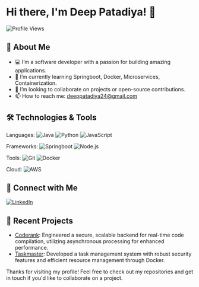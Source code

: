 # Hi there, I'm Deep Patadiya! 👋

![Profile Views](https://komarev.com/ghpvc/?username=MrDx24&color=blue)

## 🚀 About Me

- 💻 I’m a software developer with a passion for building amazing applications.
- 🌱 I’m currently learning Springboot, Docker, Microservices, Containerization.
- 👯 I’m looking to collaborate on projects or open-source contributions.
- 📫 How to reach me: deeppatadiya24@gmail.com

## 🛠️ Technologies & Tools

Languages: ![Java](https://img.shields.io/badge/-Java-333333?style=flat&logo=Java)
![Python](https://img.shields.io/badge/-Python-333333?style=flat&logo=python)
![JavaScript](https://img.shields.io/badge/-JavaScript-333333?style=flat&logo=javascript)

Frameworks: ![Springboot](https://img.shields.io/badge/-Springboot-333333?style=flat&logo=Springboot)
![Node.js](https://img.shields.io/badge/-Node.js-333333?style=flat&logo=node.js)

Tools: ![Git](https://img.shields.io/badge/-Git-333333?style=flat&logo=git)
![Docker](https://img.shields.io/badge/-Docker-333333?style=flat&logo=docker)

Cloud: ![AWS](https://img.shields.io/badge/-AWS-333333?style=flat&logo=amazon-aws)

## 🔗 Connect with Me

[![LinkedIn](https://img.shields.io/badge/-LinkedIn-0077B5?style=flat&logo=linkedin)](https://www.linkedin.com/in/your-profile)

## 📝 Recent Projects

- [Coderank](https://github.com/MrDx24/coderank): Engineered a secure, scalable backend for real-time code compilation, utilizing asynchronous processing for enhanced performance.
- [Taskmaster](https://github.com/MrDx24/taskmaster): Developed a task management system with robust security features and efficient resource management through Docker.


Thanks for visiting my profile! Feel free to check out my repositories and get in touch if you'd like to collaborate on a project.
